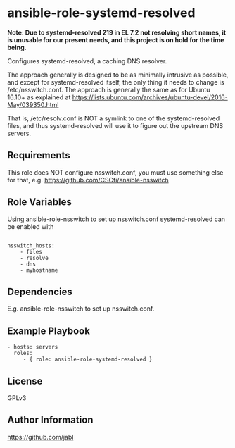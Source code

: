 ansible-role-systemd-resolved
=============================

**Note: Due to systemd-resolved 219 in EL 7.2 not resolving short
  names, it is unusable for our present needs, and this project is on
  hold for the time being.**

Configures systemd-resolved, a caching DNS resolver.

The approach generally is designed to be as minimally intrusive as
possible, and except for systemd-resolved itself, the only thing it
needs to change is /etc/nsswitch.conf. The approach is generally the
same as for Ubuntu 16.10+ as explained at
https://lists.ubuntu.com/archives/ubuntu-devel/2016-May/039350.html

That is, /etc/resolv.conf is NOT a symlink to one of the
systemd-resolved files, and thus systemd-resolved will use it to
figure out the upstream DNS servers.

Requirements
------------

This role does NOT configure nsswitch.conf, you must use something
else for that,
e.g. https://github.com/CSCfi/ansible-nsswitch

Role Variables
--------------

Using ansible-role-nsswitch to set up nsswitch.conf systemd-resolved
can be enabled with

<pre><code>
nsswitch_hosts:
	- files
	- resolve
	- dns
	- myhostname
</code></pre>

Dependencies
------------

E.g. ansible-role-nsswitch to set up nsswitch.conf.

Example Playbook
----------------

    - hosts: servers
      roles:
         - { role: ansible-role-systemd-resolved }

License
-------

GPLv3

Author Information
------------------

https://github.com/jabl
